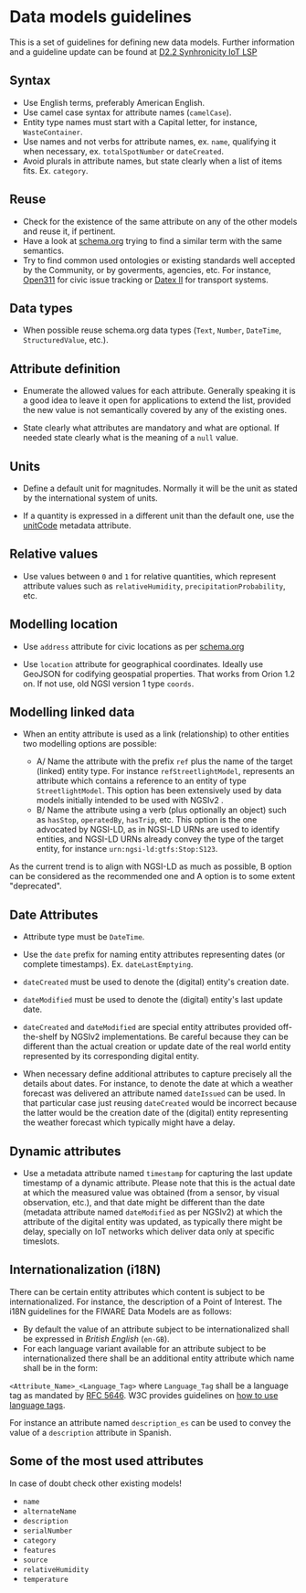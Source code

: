 # Data models guidelines

This is a set of guidelines for defining new data models. Further information and a guideline update can be found at [D2.2 Synhronicity IoT LSP](https://synchronicity-iot.eu/wp-content/uploads/2018/05/synchronicity_d2_2_guidelines_for_the_definition_of_oasc_shared_data_models.pdf)

## Syntax

+ Use English terms, preferably American English.
+ Use camel case syntax for attribute names (`camelCase`). 
+ Entity type names must start with a Capital letter, for instance, `WasteContainer`.
+ Use names and not verbs for attribute names, ex. `name`, qualifying it when necessary, ex. `totalSpotNumber` or `dateCreated`.
+ Avoid plurals in attribute names, but state clearly when a list of items fits. Ex. `category`. 

## Reuse

+ Check for the existence of the same attribute on any of the other models and reuse it, if pertinent. 
+ Have a look at [schema.org](http://schema.org) trying to find a similar term with the same semantics.
+ Try to find common used ontologies or existing standards well accepted by the Community, or by goverments, agencies, etc.
For instance, [Open311](http://www.open311.org/) for civic issue tracking or [Datex II](http://www.datex2.eu/) for transport systems. 

## Data types

+ When possible reuse schema.org data types (`Text`, `Number`, `DateTime`, `StructuredValue`, etc.).

## Attribute definition

+ Enumerate the allowed values for each attribute. Generally speaking it is a good idea to leave it open for applications
to extend the list, provided the new value is not semantically covered by any of the existing ones.

+ State clearly what attributes are mandatory and what are optional. If needed state clearly what is the meaning of a
`null` value. 

## Units

+ Define a default unit for magnitudes. Normally it will be the unit as stated by the international system of units.

+ If a quantity is expressed in a different unit than the default one, use the [unitCode](http://schema.org/unitCode) metadata
attribute.

## Relative values

+ Use values between `0` and `1` for relative quantities, which represent attribute values
such as `relativeHumidity`, `precipitationProbability`, etc. 

## Modelling location

+ Use `address` attribute for civic locations as per [schema.org](http://schema.org/address)

+ Use `location` attribute for geographical coordinates. Ideally use GeoJSON for codifying geospatial properties. That works
from Orion 1.2 on. If not use, old NGSI version 1 type `coords`.

## Modelling linked data

+ When an entity attribute is used as a link (relationship) to other entities two modelling options are possible:

    + A/ Name the attribute with the prefix `ref` plus the name of the target (linked) entity type. For instance `refStreetlightModel`, represents an attribute
which contains a reference to an entity of type `StreetlightModel`. This option has been extensively used by data models initially intended to be used with NGSIv2 . 
    + B/ Name the attribute using a verb (plus optionally an object) such as `hasStop`, `operatedBy`, `hasTrip`, etc. This option is the one advocated by NGSI-LD,
  as in NGSI-LD URNs are used to identify entities, and NGSI-LD URNs already convey the type of the target entity, for instance `urn:ngsi-ld:gtfs:Stop:S123`.
  
As the current trend is to align with NGSI-LD as much as possible, B option can be considered as the recommended one and A option is to some extent "deprecated".    

## Date Attributes

+ Attribute type must be `DateTime`.

+ Use the `date` prefix for naming entity attributes representing dates (or complete timestamps). Ex. `dateLastEmptying`. 

+ `dateCreated` must be used to denote the (digital) entity's creation date.

+ `dateModified` must be used to denote the (digital) entity's last update date. 

+ `dateCreated` and `dateModified` are special entity attributes provided off-the-shelf by NGSIv2 implementations.
Be careful because they can be different
than the actual creation or update date of the real world entity represented by its corresponding digital entity.

+ When necessary define additional attributes to capture precisely all the details about dates.
For instance, to denote the date at which a weather forecast was delivered an attribute named `dateIssued` can be used.
In that particular case just reusing `dateCreated` would be incorrect because
the latter would be the creation date of the (digital) entity representing the weather forecast which typically might have a delay. 

## Dynamic attributes

+ Use a metadata attribute named `timestamp` for capturing the last update timestamp of a dynamic attribute. Please note
that this is the actual date at which the measured value was obtained (from a sensor, by visual observation, etc.), and that
date might be different than the date (metadata attribute named `dateModified` as per NGSIv2) at which the attribute
of the digital entity was updated, as typically there might be delay,
specially on IoT networks which deliver data only at specific timeslots.

## Internationalization (i18N)

There can be certain entity attributes which content is subject to be internationalized. For instance, the description of a Point of Interest.
The i18N guidelines for the FIWARE Data Models are as follows:

+ By default the value of an attribute subject to be internationalized shall be expressed in *British English* (`en-GB`).
+ For each language variant available for an attribute subject to be internationalized there shall be an additional
entity attribute which name shall be in the form:

`<Attribute_Name>_<Language_Tag>`  where `Language_Tag` shall be a language tag as mandated by [RFC 5646](https://www.rfc-editor.org/rfc/rfc5646.txt).
W3C provides guidelines on [how to use language tags](https://www.w3.org/International/articles/language-tags/).  

For instance an attribute named `description_es` can be used to convey the value of a `description` attribute in Spanish. 

## Some of the most used attributes

In case of doubt check other existing models! 

+ `name`
+ `alternateName`
+ `description`
+ `serialNumber`
+ `category`
+ `features`
+ `source`
+ `relativeHumidity`
+ `temperature`
